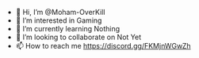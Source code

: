 - 👋 Hi, I’m @Moham-OverKill
- 👀 I’m interested in Gaming
- 🌱 I’m currently learning Nothing
- 💞️ I’m looking to collaborate on Not Yet
- 📫 How to reach me https://discord.gg/FKMjnWGwZh

<!---
Moham-OverKill/Moham-OverKill is a ✨ special ✨ repository because its `README.md` (this file) appears on your GitHub profile.
You can click the Preview link to take a look at your changes.
--->
